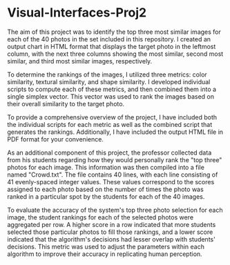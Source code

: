 # Visual-Interfaces-Proj2

The aim of this project was to identify the top three most similar images for each of the 40 photos in the set included in this repository. I created an output chart in HTML format that displays the target photo in the leftmost column, with the next three columns showing the most similar, second most similar, and third most similar images, respectively.

To determine the rankings of the images, I utilized three metrics: color similarity, textural similarity, and shape similarity. I developed individual scripts to compute each of these metrics, and then combined them into a single simplex vector. This vector was used to rank the images based on their overall similarity to the target photo.

To provide a comprehensive overview of the project, I have included both the individual scripts for each metric as well as the combined script that generates the rankings. Additionally, I have included the output HTML file in PDF format for your convenience. 

As an additional component of this project, the professor collected data from his students regarding how they would personally rank the "top three" photos for each image. This information was then compiled into a file named "Crowd.txt". The file contains 40 lines, with each line consisting of 41 evenly-spaced integer values. These values correspond to the scores assigned to each photo based on the number of times the photo was ranked in a particular spot by the students for each of the 40 images.

To evaluate the accuracy of the system's top three photo selection for each image, the student rankings for each of the selected photos were aggregated per row. A higher score in a row indicated that more students selected those particular photos to fill those rankings, and a lower score indicated that the algorithm's decisions had lesser overlap with students' decisions. This metric was used to adjust the parameters within each algorithm to improve their accuracy in replicating human perception.
